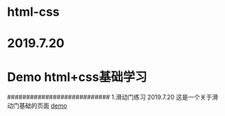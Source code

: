 # html-css
# 2019.7.20
# Demo html+css基础学习
###########################
1.滑动门练习 2019.7.20
这是一个关于滑动门基础的页面
 [demo](https://github.com/zyc1870/html-css/blob/master/%E6%BB%91%E5%8A%A8%E9%97%A8%E7%BB%83%E4%B9%A0/%E6%BB%91%E5%8A%A8%E9%97%A8%E7%BB%83%E4%B9%A0.htmll)  
